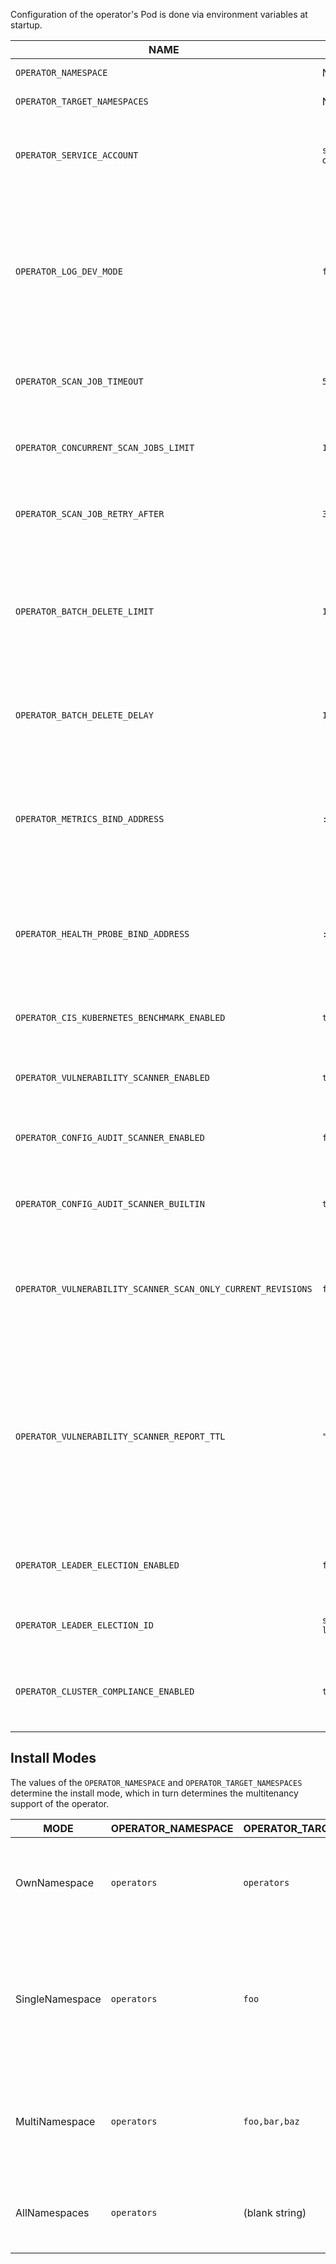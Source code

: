 Configuration of the operator's Pod is done via environment variables at startup.

| NAME                                                         | DEFAULT              | DESCRIPTION                                                                                                                                                                                                  |
|--------------------------------------------------------------|----------------------|--------------------------------------------------------------------------------------------------------------------------------------------------------------------------------------------------------------|
| `OPERATOR_NAMESPACE`                                         | N/A                  | See [Install modes](#install-modes)                                                                                                                                                                          |
| `OPERATOR_TARGET_NAMESPACES`                                 | N/A                  | See [Install modes](#install-modes)                                                                                                                                                                          |
| `OPERATOR_SERVICE_ACCOUNT`                                   | `starboard-operator` | The name of the service account assigned to the operator's pod                                                                                                                                               |
| `OPERATOR_LOG_DEV_MODE`                                      | `false`              | The flag to use (or not use) development mode (more human-readable output, extra stack traces and logging information, etc).                                                                                 |
| `OPERATOR_SCAN_JOB_TIMEOUT`                                  | `5m`                 | The length of time to wait before giving up on a scan job                                                                                                                                                    |
| `OPERATOR_CONCURRENT_SCAN_JOBS_LIMIT`                        | `10`                 | The maximum number of scan jobs create by the operator                                                                                                                                                       |
| `OPERATOR_SCAN_JOB_RETRY_AFTER`                              | `30s`                | The duration to wait before retrying a failed scan job                                                                                                                                                       |
| `OPERATOR_BATCH_DELETE_LIMIT`                                | `10`                 | The maximum number of config audit reports deleted by the operator when the plugin's config has changed.                                                                                                     |
| `OPERATOR_BATCH_DELETE_DELAY`                                | `10s`                | The duration to wait before deleting another batch of config audit reports.                                                                                                                                  |
| `OPERATOR_METRICS_BIND_ADDRESS`                              | `:8080`              | The TCP address to bind to for serving [Prometheus][prometheus] metrics. It can be set to `0` to disable the metrics serving.                                                                                |
| `OPERATOR_HEALTH_PROBE_BIND_ADDRESS`                         | `:9090`              | The TCP address to bind to for serving health probes, i.e. `/healthz/` and `/readyz/` endpoints.                                                                                                             |
| `OPERATOR_CIS_KUBERNETES_BENCHMARK_ENABLED`                  | `true`               | The flag to enable CIS Kubernetes Benchmark scanner                                                                                                                                                          |
| `OPERATOR_VULNERABILITY_SCANNER_ENABLED`                     | `true`               | The flag to enable vulnerability scanner                                                                                                                                                                     |
| `OPERATOR_CONFIG_AUDIT_SCANNER_ENABLED`                      | `false`              | The flag to enable plugin-based configuration audit scanner                                                                                                                                                  |
| `OPERATOR_CONFIG_AUDIT_SCANNER_BUILTIN`                      | `true`               | The flag to enable built-in configuration audit scanner                                                                                                                                                      |
| `OPERATOR_VULNERABILITY_SCANNER_SCAN_ONLY_CURRENT_REVISIONS` | `false`              | The flag to enable vulnerability scanner to only scan the current revision of a deployment                                                                                                                   |
| `OPERATOR_VULNERABILITY_SCANNER_REPORT_TTL`                  | `""`                 | The flag to set how long a vulnerability report should exist. When a old report is deleted a new one will be created by the controller. It can be set to `""` to disabled the TTL for vulnerability scanner. |
| `OPERATOR_LEADER_ELECTION_ENABLED`                           | `false`              | The flag to enable operator replica leader election                                                                                                                                                          |
| `OPERATOR_LEADER_ELECTION_ID`                                | `starboard-lock`     | The name of the resource lock for leader election                                                                                                                                                            |
| `OPERATOR_CLUSTER_COMPLIANCE_ENABLED `                       | `true`               | The flag to enable Cluster Compliance report generation                                                                                                                                                      |

## Install Modes

The values of the `OPERATOR_NAMESPACE` and `OPERATOR_TARGET_NAMESPACES` determine
the install mode, which in turn determines the multitenancy support of the operator.

| MODE            | OPERATOR_NAMESPACE | OPERATOR_TARGET_NAMESPACES | DESCRIPTION                                                                                                    |
|-----------------|--------------------|----------------------------|----------------------------------------------------------------------------------------------------------------|
| OwnNamespace    | `operators`        | `operators`                | The operator can be configured to watch events in the namespace it is deployed in.                             |
| SingleNamespace | `operators`        | `foo`                      | The operator can be configured to watch for events in a single namespace that the operator is not deployed in. |
| MultiNamespace  | `operators`        | `foo,bar,baz`              | The operator can be configured to watch for events in more than one namespace.                                 |
| AllNamespaces   | `operators`        | (blank string)             | The operator can be configured to watch for events in all namespaces.                                          |

[prometheus]: https://github.com/prometheus
